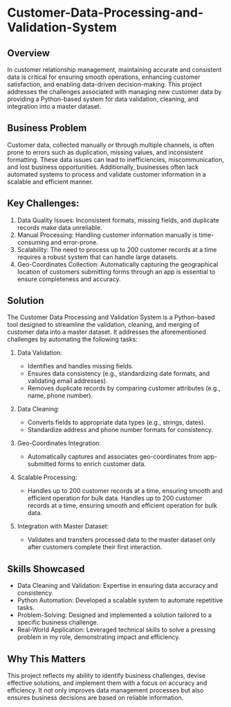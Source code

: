 # Customer-Data-Processing-and-Validation-System
## Overview
In customer relationship management, maintaining accurate and consistent data is critical for ensuring smooth operations, enhancing customer satisfaction, and enabling data-driven decision-making. This project addresses the challenges associated with managing new customer data by providing a Python-based system for data validation, cleaning, and integration into a master dataset.
## Business Problem
Customer data, collected manually or through multiple channels, is often prone to errors such as duplication, missing values, and inconsistent formatting. These data issues can lead to inefficiencies, miscommunication, and lost business opportunities. Additionally, businesses often lack automated systems to process and validate customer information in a scalable and efficient manner.
## Key Challenges:
1. Data Quality Issues: Inconsistent formats, missing fields, and duplicate records make data unreliable.
2. Manual Processing: Handling customer information manually is time-consuming and error-prone.
3. Scalability: The need to process up to 200 customer records at a time requires a robust system that can handle large datasets.
4. Geo-Coordinates Collection: Automatically capturing the geographical location of customers submitting forms through an app is essential to ensure completeness and accuracy.
## Solution
The Customer Data Processing and Validation System is a Python-based tool designed to streamline the validation, cleaning, and merging of customer data into a master dataset. It addresses the aforementioned challenges by automating the following tasks:
1. Data Validation:
   - Identifies and handles missing fields.
   - Ensures data consistency (e.g., standardizing date formats, and validating email addresses).
   - Removes duplicate records by comparing customer attributes (e.g., name, phone number).

2. Data Cleaning:
   - Converts fields to appropriate data types (e.g., strings, dates).
   - Standardize address and phone number formats for consistency.
3. Geo-Coordinates Integration:
   - Automatically captures and associates geo-coordinates from app-submitted forms to enrich customer data.
4. Scalable Processing:
   - Handles up to 200 customer records at a time, ensuring smooth and efficient operation for bulk data. Handles up to 200 customer records at a time, ensuring smooth and efficient operation for bulk data.
5. Integration with Master Dataset:
   - Validates and transfers processed data to the master dataset only after customers complete their first interaction.
## Skills Showcased
- Data Cleaning and Validation: Expertise in ensuring data accuracy and consistency.
- Python Automation: Developed a scalable system to automate repetitive tasks.
- Problem-Solving: Designed and implemented a solution tailored to a specific business challenge.
- Real-World Application: Leveraged technical skills to solve a pressing problem in my role, demonstrating impact and efficiency.
## Why This Matters
This project reflects my ability to identify business challenges, devise effective solutions, and implement them with a focus on accuracy and efficiency. It not only improves data management processes but also ensures business decisions are based on reliable information.


